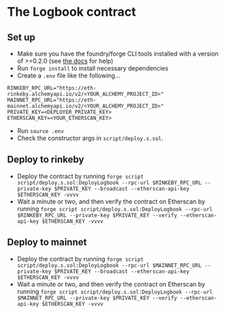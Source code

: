 # The Logbook contract

## Set up

* Make sure you have the foundry/forge CLI tools installed with a version of >=0.2.0 (see [the docs](https://book.getfoundry.sh/) for help)
* Run `forge install` to install necessary dependencies
* Create a `.env` file like the following...
````
RINKEBY_RPC_URL="https://eth-rinkeby.alchemyapi.io/v2/<YOUR_ALCHEMY_PROJECT_ID>"
MAINNET_RPC_URL="https://eth-mainnet.alchemyapi.io/v2/<YOUR_ALCHEMY_PROJECT_ID>"
PRIVATE_KEY=<DEPLOYER_PRIVATE_KEY>
ETHERSCAN_KEY=<YOUR_ETHERSCAN_KEY>
````
* Run `source .env`
* Check the constructor args in `script/deploy.s.sol`. 

## Deploy to rinkeby

* Deploy the contract by running `forge script script/deploy.s.sol:DeployLogbook --rpc-url $RINKEBY_RPC_URL --private-key $PRIVATE_KEY --broadcast --etherscan-api-key $ETHERSCAN_KEY -vvvv`
* Wait a minute or two, and then verify the contract on Etherscan by running `forge script script/deploy.s.sol:DeployLogbook --rpc-url $RINKEBY_RPC_URL --private-key $PRIVATE_KEY --verify --etherscan-api-key $ETHERSCAN_KEY -vvvv`

## Deploy to mainnet

* Deploy the contract by running `forge script script/deploy.s.sol:DeployLogbook --rpc-url $MAINNET_RPC_URL --private-key $PRIVATE_KEY --broadcast --etherscan-api-key $ETHERSCAN_KEY -vvvv`
* Wait a minute or two, and then verify the contract on Etherscan by running `forge script script/deploy.s.sol:DeployLogbook --rpc-url $MAINNET_RPC_URL --private-key $PRIVATE_KEY --verify --etherscan-api-key $ETHERSCAN_KEY -vvvv`